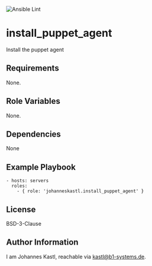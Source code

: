 ![Ansible Lint](https://github.com/johanneskastl/ansible-role-install_puppet_agent/workflows/Ansible%20Lint/badge.svg)

install_puppet_agent
=========

Install the puppet agent

Requirements
------------

None.

Role Variables
--------------

None.

Dependencies
------------

None

Example Playbook
----------------

    - hosts: servers
      roles:
        - { role: 'johanneskastl.install_puppet_agent' }

License
-------

BSD-3-Clause

Author Information
------------------

I am Johannes Kastl, reachable via kastl@b1-systems.de.
